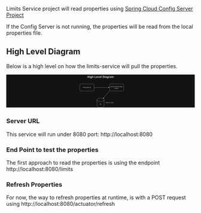 Limits Service project will read properties using [Spring Cloud Config Server Project](https://github.com/LeonardoReyesEndava/spring-cloud-config-server.git)

If the Config Server is not running, the properties will be read from the local properties file.

## High Level Diagram
Below is a high level on how the limits-service will pull the properties.

![High Level Diagram](./docs/diagrams/LimitService.png)

### Server URL
This service will run under 8080 port: http://localhost:8080

### End Point to test the properties
The first approach to read the properties is using the endpoint http://localhost:8080/limits

### Refresh Properties
For now, the way to refresh properties at runtime, is with a POST request using http://localhost:8080/actuator/refresh
